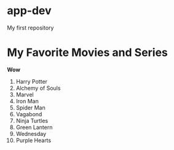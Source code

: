 # app-dev
My first repository
# My Favorite Movies and Series
**Wow**
1. Harry Potter
2. Alchemy of Souls
3. Marvel
4. Iron Man
5. Spider Man
6. Vagabond
7. Ninja Turtles
8. Green Lantern
9. Wednesday
10. Purple Hearts
